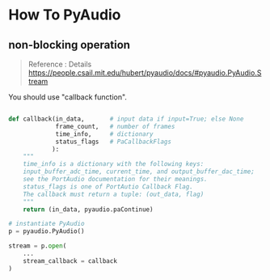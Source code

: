 # How To PyAudio

## non-blocking operation

> Reference : Details https://people.csail.mit.edu/hubert/pyaudio/docs/#pyaudio.PyAudio.Stream

You should use "callback function".

``` python 

def callback(in_data,       # input data if input=True; else None
             frame_count,   # number of frames
             time_info,     # dictionary
             status_flags   # PaCallbackFlags
            ): 
    """
    time_info is a dictionary with the following keys: 
    input_buffer_adc_time, current_time, and output_buffer_dac_time; 
    see the PortAudio documentation for their meanings. 
    status_flags is one of PortAutio Callback Flag.
    The callback must return a tuple: (out_data, flag)
    """
    return (in_data, pyaudio.paContinue)

# instantiate PyAudio
p = pyaudio.PyAudio()

stream = p.open(
    ...
    stream_callback = callback
)
```
